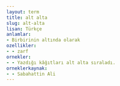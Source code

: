 ```yaml
---
layout: term
title: alt alta
slug: alt-alta
lisan: Türkçe
anlamlar:
- Birbirinin altında olarak
ozellikler:
- - zarf
ornekler:
- - Yazdığı kâğıtları alt alta sıraladı.
orneklerkaynak:
- - Sabahattin Ali
---
```

